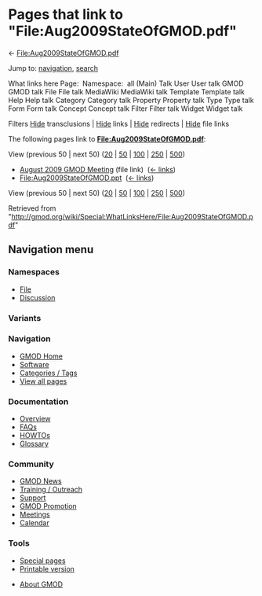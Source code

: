 <div id="mw-page-base" class="noprint">

</div>

<div id="mw-head-base" class="noprint">

</div>

<div id="content" class="mw-body" role="main">

<span id="top"></span>

<div id="mw-js-message" style="display:none;">

</div>



# <span dir="auto">Pages that link to "File:Aug2009StateOfGMOD.pdf"</span>

<div id="bodyContent">

<div id="contentSub">

←
[File:Aug2009StateOfGMOD.pdf](/wiki/File:Aug2009StateOfGMOD.pdf "File:Aug2009StateOfGMOD.pdf")

</div>

<div id="jump-to-nav" class="mw-jump">

Jump to: [navigation](#mw-navigation), [search](#p-search)

</div>

<div id="mw-content-text">

What links here Page:  Namespace:  all (Main) Talk User User talk GMOD
GMOD talk File File talk MediaWiki MediaWiki talk Template Template talk
Help Help talk Category Category talk Property Property talk Type Type
talk Form Form talk Concept Concept talk Filter Filter talk Widget
Widget talk

Filters
[Hide](/mediawiki/index.php?title=Special:WhatLinksHere/File:Aug2009StateOfGMOD.pdf&hidetrans=1 "Special:WhatLinksHere/File:Aug2009StateOfGMOD.pdf")
transclusions \|
[Hide](/mediawiki/index.php?title=Special:WhatLinksHere/File:Aug2009StateOfGMOD.pdf&hidelinks=1 "Special:WhatLinksHere/File:Aug2009StateOfGMOD.pdf")
links \|
[Hide](/mediawiki/index.php?title=Special:WhatLinksHere/File:Aug2009StateOfGMOD.pdf&hideredirs=1 "Special:WhatLinksHere/File:Aug2009StateOfGMOD.pdf")
redirects \|
[Hide](/mediawiki/index.php?title=Special:WhatLinksHere/File:Aug2009StateOfGMOD.pdf&hideimages=1 "Special:WhatLinksHere/File:Aug2009StateOfGMOD.pdf")
file links

The following pages link to
**[File:Aug2009StateOfGMOD.pdf](/wiki/File:Aug2009StateOfGMOD.pdf "File:Aug2009StateOfGMOD.pdf")**:

View (previous 50 \| next 50)
([20](/mediawiki/index.php?title=Special:WhatLinksHere/File:Aug2009StateOfGMOD.pdf&limit=20 "Special:WhatLinksHere/File:Aug2009StateOfGMOD.pdf")
\|
[50](/mediawiki/index.php?title=Special:WhatLinksHere/File:Aug2009StateOfGMOD.pdf&limit=50 "Special:WhatLinksHere/File:Aug2009StateOfGMOD.pdf")
\|
[100](/mediawiki/index.php?title=Special:WhatLinksHere/File:Aug2009StateOfGMOD.pdf&limit=100 "Special:WhatLinksHere/File:Aug2009StateOfGMOD.pdf")
\|
[250](/mediawiki/index.php?title=Special:WhatLinksHere/File:Aug2009StateOfGMOD.pdf&limit=250 "Special:WhatLinksHere/File:Aug2009StateOfGMOD.pdf")
\|
[500](/mediawiki/index.php?title=Special:WhatLinksHere/File:Aug2009StateOfGMOD.pdf&limit=500 "Special:WhatLinksHere/File:Aug2009StateOfGMOD.pdf"))

- [August 2009 GMOD
  Meeting](/wiki/August_2009_GMOD_Meeting "August 2009 GMOD Meeting")
  (file link) ‎ <span class="mw-whatlinkshere-tools">([←
  links](/mediawiki/index.php?title=Special:WhatLinksHere&target=August+2009+GMOD+Meeting "Special:WhatLinksHere"))</span>
- [File:Aug2009StateOfGMOD.ppt](/wiki/File:Aug2009StateOfGMOD.ppt "File:Aug2009StateOfGMOD.ppt")
  ‎ <span class="mw-whatlinkshere-tools">([←
  links](/mediawiki/index.php?title=Special:WhatLinksHere&target=File%3AAug2009StateOfGMOD.ppt "Special:WhatLinksHere"))</span>

View (previous 50 \| next 50)
([20](/mediawiki/index.php?title=Special:WhatLinksHere/File:Aug2009StateOfGMOD.pdf&limit=20 "Special:WhatLinksHere/File:Aug2009StateOfGMOD.pdf")
\|
[50](/mediawiki/index.php?title=Special:WhatLinksHere/File:Aug2009StateOfGMOD.pdf&limit=50 "Special:WhatLinksHere/File:Aug2009StateOfGMOD.pdf")
\|
[100](/mediawiki/index.php?title=Special:WhatLinksHere/File:Aug2009StateOfGMOD.pdf&limit=100 "Special:WhatLinksHere/File:Aug2009StateOfGMOD.pdf")
\|
[250](/mediawiki/index.php?title=Special:WhatLinksHere/File:Aug2009StateOfGMOD.pdf&limit=250 "Special:WhatLinksHere/File:Aug2009StateOfGMOD.pdf")
\|
[500](/mediawiki/index.php?title=Special:WhatLinksHere/File:Aug2009StateOfGMOD.pdf&limit=500 "Special:WhatLinksHere/File:Aug2009StateOfGMOD.pdf"))

</div>

<div class="printfooter">

Retrieved from
"<http://gmod.org/wiki/Special:WhatLinksHere/File:Aug2009StateOfGMOD.pdf>"

</div>

<div id="catlinks" class="catlinks catlinks-allhidden">

</div>

<div class="visualClear">

</div>

</div>

</div>

<div id="mw-navigation">

## Navigation menu

<div id="mw-head">



<div id="left-navigation">

<div id="p-namespaces" class="vectorTabs" role="navigation"
aria-labelledby="p-namespaces-label">

### Namespaces

- <span id="ca-nstab-image"><a href="/wiki/File:Aug2009StateOfGMOD.pdf" accesskey="c"
  title="View the file page [c]">File</a></span>
- <span id="ca-talk"><a
  href="/mediawiki/index.php?title=File_talk:Aug2009StateOfGMOD.pdf&amp;action=edit&amp;redlink=1"
  accesskey="t"
  title="Discussion about the content page [t]">Discussion</a></span>

</div>

<div id="p-variants" class="vectorMenu emptyPortlet" role="navigation"
aria-labelledby="p-variants-label">

### 

### Variants[](#)

<div class="menu">

</div>

</div>

</div>

<div id="right-navigation">





</div>



</div>

</div>

</div>

<div id="mw-panel">

<div id="p-logo" role="banner">

<a href="/wiki/Main_Page"
style="background-image: url(http://gmod.org/images/GMOD-cogs.png);"
title="Visit the main page"></a>

</div>

<div id="p-Navigation" class="portal" role="navigation"
aria-labelledby="p-Navigation-label">

### Navigation

<div class="body">

- <span id="n-GMOD-Home">[GMOD Home](/wiki/Main_Page)</span>
- <span id="n-Software">[Software](/wiki/GMOD_Components)</span>
- <span id="n-Categories-.2F-Tags">[Categories /
  Tags](/wiki/Categories)</span>
- <span id="n-View-all-pages">[View all
  pages](/wiki/Special:AllPages)</span>

</div>

</div>

<div id="p-Documentation" class="portal" role="navigation"
aria-labelledby="p-Documentation-label">

### Documentation

<div class="body">

- <span id="n-Overview">[Overview](/wiki/Overview)</span>
- <span id="n-FAQs">[FAQs](/wiki/Category:FAQ)</span>
- <span id="n-HOWTOs">[HOWTOs](/wiki/Category:HOWTO)</span>
- <span id="n-Glossary">[Glossary](/wiki/Glossary)</span>

</div>

</div>

<div id="p-Community" class="portal" role="navigation"
aria-labelledby="p-Community-label">

### Community

<div class="body">

- <span id="n-GMOD-News">[GMOD News](/wiki/GMOD_News)</span>
- <span id="n-Training-.2F-Outreach">[Training /
  Outreach](/wiki/Training_and_Outreach)</span>
- <span id="n-Support">[Support](/wiki/Support)</span>
- <span id="n-GMOD-Promotion">[GMOD
  Promotion](/wiki/GMOD_Promotion)</span>
- <span id="n-Meetings">[Meetings](/wiki/Meetings)</span>
- <span id="n-Calendar">[Calendar](/wiki/Calendar)</span>

</div>

</div>

<div id="p-tb" class="portal" role="navigation"
aria-labelledby="p-tb-label">

### Tools

<div class="body">

- <span id="t-specialpages"><a href="/wiki/Special:SpecialPages" accesskey="q"
  title="A list of all special pages [q]">Special pages</a></span>
- <span id="t-print"><a
  href="/mediawiki/index.php?title=Special:WhatLinksHere/File:Aug2009StateOfGMOD.pdf&amp;printable=yes"
  rel="alternate" accesskey="p"
  title="Printable version of this page [p]">Printable version</a></span>

</div>

</div>

</div>

</div>

<div id="footer" role="contentinfo">

- <span id="footer-places-about">[About
  GMOD](/wiki/GMOD:About "GMOD:About")</span>

<!-- -->






</div>
